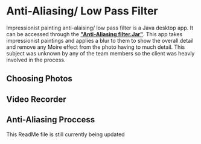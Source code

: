 # Anti-Aliasing/ Low Pass Filter
 

Impressionist painting anti-alaising/ low pass filter is a Java desktop app. It can be accessed through the **["Anti-Aliasing filter.Jar"](https://github.com/SamAbley/Showcase/blob/master/IP%20Anti-Aliasing%20Filter/Anti-Aliasing%20Filter.jar)**. This app takes impressionist paintings and applies a blur to them to show the overall detail and remove any Moire effect from the photo having to much detail. This subject was unknown by any of the team members so the client was heavly involved in the process.


## Choosing Photos

## Video Recorder

## Anti-Aliasing Proccess

This ReadMe file is still currently being updated
